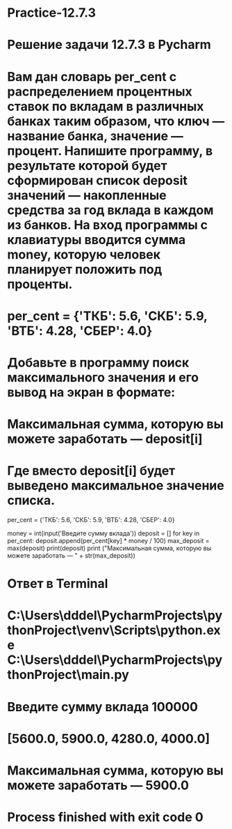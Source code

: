# Practice-12.7.3
# Решение задачи 12.7.3 в Pycharm
# Вам дан словарь per_cent с распределением процентных ставок по вкладам в различных банках таким образом, что ключ — название банка, значение — процент. Напишите программу, в результате которой будет сформирован список deposit значений — накопленные средства за год вклада в каждом из банков. На вход программы с клавиатуры вводится сумма money, которую человек планирует положить под проценты.
# per_cent = {'ТКБ': 5.6, 'СКБ': 5.9, 'ВТБ': 4.28, 'СБЕР': 4.0}
# Добавьте в программу поиск максимального значения и его вывод на экран в формате: 
# Максимальная сумма, которую вы можете заработать — deposit[i]
# Где вместо deposit[i] будет выведено максимальное значение списка.

per_cent = {'ТКБ': 5.6, 'СКБ': 5.9, 'ВТБ': 4.28, 'СБЕР': 4.0}

money = int(input('Введите сумму вклада'))
deposit = []
for key in per_cent: deposit.append(per_cent[key] * money / 100)
max_deposit = max(deposit)
print(deposit)
print ("Максимальная сумма, которую вы можете заработать — " + str(max_deposit))


# Ответ в Terminal

# C:\Users\dddel\PycharmProjects\pythonProject\venv\Scripts\python.exe C:\Users\dddel\PycharmProjects\pythonProject\main.py 
# Введите сумму вклада 100000
# [5600.0, 5900.0, 4280.0, 4000.0]
# Максимальная сумма, которую вы можете заработать — 5900.0

# Process finished with exit code 0
